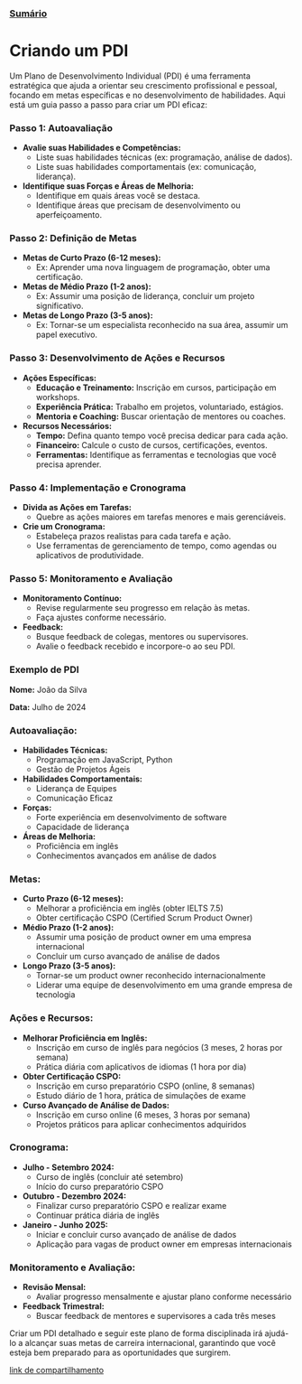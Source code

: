 ### [Sumário](<https://maksoud.github.io/Sumário>)

# Criando um PDI

Um Plano de Desenvolvimento Individual (PDI) é uma ferramenta estratégica que ajuda a orientar seu crescimento profissional e pessoal, focando em metas específicas e no desenvolvimento de habilidades. Aqui está um guia passo a passo para criar um PDI eficaz:

### Passo 1: Autoavaliação

- **Avalie suas Habilidades e Competências:**
    - Liste suas habilidades técnicas (ex: programação, análise de dados).
    - Liste suas habilidades comportamentais (ex: comunicação, liderança).
- **Identifique suas Forças e Áreas de Melhoria:**
    - Identifique em quais áreas você se destaca.
    - Identifique áreas que precisam de desenvolvimento ou aperfeiçoamento.

### Passo 2: Definição de Metas

- **Metas de Curto Prazo (6-12 meses):**
    - Ex: Aprender uma nova linguagem de programação, obter uma certificação.
- **Metas de Médio Prazo (1-2 anos):**
    - Ex: Assumir uma posição de liderança, concluir um projeto significativo.
- **Metas de Longo Prazo (3-5 anos):**
    - Ex: Tornar-se um especialista reconhecido na sua área, assumir um papel executivo.

### Passo 3: Desenvolvimento de Ações e Recursos

- **Ações Específicas:**
    - **Educação e Treinamento:** Inscrição em cursos, participação em workshops.
    - **Experiência Prática:** Trabalho em projetos, voluntariado, estágios.
    - **Mentoria e Coaching:** Buscar orientação de mentores ou coaches.
- **Recursos Necessários:**
    - **Tempo:** Defina quanto tempo você precisa dedicar para cada ação.
    - **Financeiro:** Calcule o custo de cursos, certificações, eventos.
    - **Ferramentas:** Identifique as ferramentas e tecnologias que você precisa aprender.

### Passo 4: Implementação e Cronograma

- **Divida as Ações em Tarefas:**
    - Quebre as ações maiores em tarefas menores e mais gerenciáveis.
- **Crie um Cronograma:**
    - Estabeleça prazos realistas para cada tarefa e ação.
    - Use ferramentas de gerenciamento de tempo, como agendas ou aplicativos de produtividade.

### Passo 5: Monitoramento e Avaliação

- **Monitoramento Contínuo:**
    - Revise regularmente seu progresso em relação às metas.
    - Faça ajustes conforme necessário.
- **Feedback:**
    - Busque feedback de colegas, mentores ou supervisores.
    - Avalie o feedback recebido e incorpore-o ao seu PDI.

### Exemplo de PDI

**Nome:** João da Silva

**Data:** Julho de 2024

### **Autoavaliação:**

- **Habilidades Técnicas:**
    - Programação em JavaScript, Python
    - Gestão de Projetos Ágeis
- **Habilidades Comportamentais:**
    - Liderança de Equipes
    - Comunicação Eficaz
- **Forças:**
    - Forte experiência em desenvolvimento de software
    - Capacidade de liderança
- **Áreas de Melhoria:**
    - Proficiência em inglês
    - Conhecimentos avançados em análise de dados

### **Metas:**

- **Curto Prazo (6-12 meses):**
    - Melhorar a proficiência em inglês (obter IELTS 7.5)
    - Obter certificação CSPO (Certified Scrum Product Owner)
- **Médio Prazo (1-2 anos):**
    - Assumir uma posição de product owner em uma empresa internacional
    - Concluir um curso avançado de análise de dados
- **Longo Prazo (3-5 anos):**
    - Tornar-se um product owner reconhecido internacionalmente
    - Liderar uma equipe de desenvolvimento em uma grande empresa de tecnologia

### **Ações e Recursos:**

- **Melhorar Proficiência em Inglês:**
    - Inscrição em curso de inglês para negócios (3 meses, 2 horas por semana)
    - Prática diária com aplicativos de idiomas (1 hora por dia)
- **Obter Certificação CSPO:**
    - Inscrição em curso preparatório CSPO (online, 8 semanas)
    - Estudo diário de 1 hora, prática de simulações de exame
- **Curso Avançado de Análise de Dados:**
    - Inscrição em curso online (6 meses, 3 horas por semana)
    - Projetos práticos para aplicar conhecimentos adquiridos

### **Cronograma:**

- **Julho - Setembro 2024:**
    - Curso de inglês (concluir até setembro)
    - Início do curso preparatório CSPO
- **Outubro - Dezembro 2024:**
    - Finalizar curso preparatório CSPO e realizar exame
    - Continuar prática diária de inglês
- **Janeiro - Junho 2025:**
    - Iniciar e concluir curso avançado de análise de dados
    - Aplicação para vagas de product owner em empresas internacionais

### **Monitoramento e Avaliação:**

- **Revisão Mensal:**
    - Avaliar progresso mensalmente e ajustar plano conforme necessário
- **Feedback Trimestral:**
    - Buscar feedback de mentores e supervisores a cada três meses

Criar um PDI detalhado e seguir este plano de forma disciplinada irá ajudá-lo a alcançar suas metas de carreira internacional, garantindo que você esteja bem preparado para as oportunidades que surgirem.

[link de compartilhamento](<https://maksoud.github.io/Job%20Prep/Criando%20um%20PDI>)